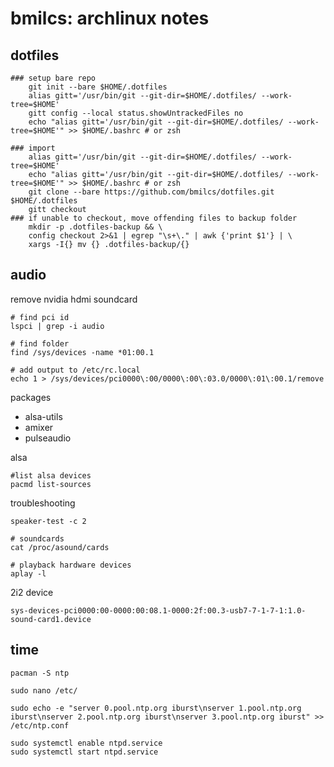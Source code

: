 # bmilcs: archlinux notes

## dotfiles
	### setup bare repo
		git init --bare $HOME/.dotfiles 
		alias gitt='/usr/bin/git --git-dir=$HOME/.dotfiles/ --work-tree=$HOME'
		gitt config --local status.showUntrackedFiles no
		echo "alias gitt='/usr/bin/git --git-dir=$HOME/.dotfiles/ --work-tree=$HOME'" >> $HOME/.bashrc # or zsh

	### import
		alias gitt='/usr/bin/git --git-dir=$HOME/.dotfiles/ --work-tree=$HOME'
		echo "alias gitt='/usr/bin/git --git-dir=$HOME/.dotfiles/ --work-tree=$HOME'" >> $HOME/.bashrc # or zsh
		git clone --bare https://github.com/bmilcs/dotfiles.git $HOME/.dotfiles
		gitt checkout
	### if unable to checkout, move offending files to backup folder
		mkdir -p .dotfiles-backup && \
		config checkout 2>&1 | egrep "\s+\." | awk {'print $1'} | \
		xargs -I{} mv {} .dotfiles-backup/{}

## audio
remove nvidia hdmi soundcard

	# find pci id
	lspci | grep -i audio

	# find folder
	find /sys/devices -name *01:00.1
	
	# add output to /etc/rc.local
	echo 1 > /sys/devices/pci0000\:00/0000\:00\:03.0/0000\:01\:00.1/remove

packages

- alsa-utils
- amixer
- pulseaudio

alsa

	#list alsa devices
	pacmd list-sources

	


troubleshooting

	speaker-test -c 2

	# soundcards
	cat /proc/asound/cards

	# playback hardware devices
	aplay -l


2i2 device

	sys-devices-pci0000:00-0000:00:08.1-0000:2f:00.3-usb7-7-1-7-1:1.0-sound-card1.device




## time

	pacman -S ntp

	sudo nano /etc/

	sudo echo -e "server 0.pool.ntp.org iburst\nserver 1.pool.ntp.org iburst\nserver 2.pool.ntp.org iburst\nserver 3.pool.ntp.org iburst" >> /etc/ntp.conf

	sudo systemctl enable ntpd.service
	sudo systemctl start ntpd.service